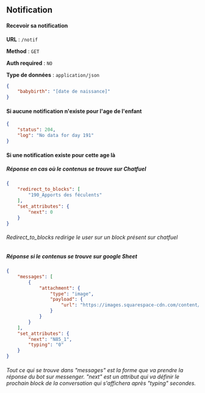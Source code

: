 ## Notification

#### Recevoir sa notification

**URL** :  `/notif`

**Method** : `GET`

**Auth required** : `NO`

**Type de données** : `application/json`

```json
{
    "babybirth": "[date de naissance]"
}
```

#### Si aucune notification n'existe pour l'age de l'enfant

```json
{
    "status": 204,
    "log": "No data for day 191"
}
```

#### Si une notification existe pour cette age là

##### Réponse en cas où le contenus se trouve sur Chatfuel
```json
{
    "redirect_to_blocks": [
        "190_Apports des féculents"
    ],
    "set_attributes": {
        "next": 0
    }
}
```
###### Redirect_to_blocks redirige le user sur un block présent sur chatfuel 

##### Réponse si le contenus se trouve sur google Sheet

```json
{
    "messages": [
        {
            "attachment": {
                "type": "image",
                "payload": {
                    "url": "https://images.squarespace-cdn.com/content/5ad8986c1aef1ddf0db431a3/1562145641914-T0H76KBAGW6ZJN8KRO9O/biberon.png?content-type=image%2Fpng"
                }
            }
        }
    ],
    "set_attributes": {
        "next": "N85_1",
        "typing": "0"
    }
}
```
###### Tout ce qui se trouve dans "messages" est la forme que va prendre la réponse du bot sur messenger. "next" est un attribut qui va définir le prochain block de la conversation qui s'affichera après "typing" secondes.


